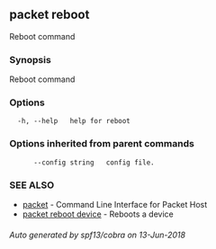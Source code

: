 ## packet reboot

Reboot command

### Synopsis

Reboot command

### Options

```
  -h, --help   help for reboot
```

### Options inherited from parent commands

```
      --config string   config file.
```

### SEE ALSO

* [packet](packet.md)	 - Command Line Interface for Packet Host
* [packet reboot device](packet_reboot_device.md)	 - Reboots a device

###### Auto generated by spf13/cobra on 13-Jun-2018
